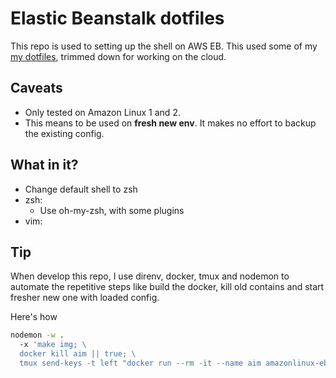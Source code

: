 # Elastic Beanstalk dotfiles

This repo is used to setting up the shell on AWS EB. This used some of my
[my dotfiles](https://github.com/letientai299/dotfiles/), trimmed down for
working on the cloud.

## Caveats

- Only tested on Amazon Linux 1 and 2.
- This means to be used on **fresh new env**. It makes no effort to backup the
  existing config.

## What in it?

- Change default shell to zsh
- zsh:
  - Use oh-my-zsh, with some plugins
- vim:

## Tip

When develop this repo, I use direnv, docker, tmux and nodemon to automate the
repetitive steps like build the docker, kill old contains and start fresher new
one with loaded config.

Here's how

```sh
nodemon -w .
  -x 'make img; \
  docker kill aim || true; \
  tmux send-keys -t left "docker run --rm -it --name aim amazonlinux-eb bash" enter c-l'
```
